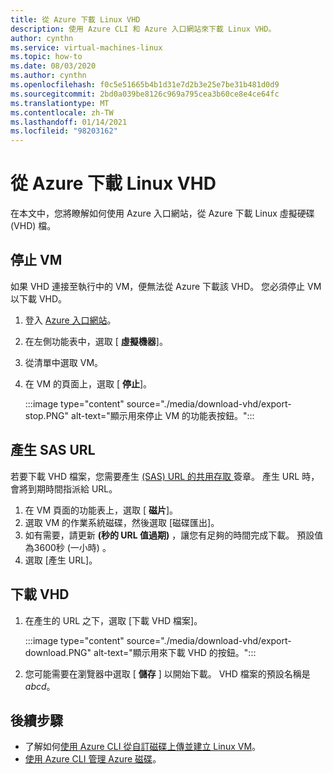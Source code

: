 ```yaml
---
title: 從 Azure 下載 Linux VHD
description: 使用 Azure CLI 和 Azure 入口網站來下載 Linux VHD。
author: cynthn
ms.service: virtual-machines-linux
ms.topic: how-to
ms.date: 08/03/2020
ms.author: cynthn
ms.openlocfilehash: f0c5e51665b4b1d31e7d2b3e25e7be31b481d0d9
ms.sourcegitcommit: 2bd0a039be8126c969a795cea3b60ce8e4ce64fc
ms.translationtype: MT
ms.contentlocale: zh-TW
ms.lasthandoff: 01/14/2021
ms.locfileid: "98203162"
---
```

# <a name="download-a-linux-vhd-from-azure"></a>從 Azure 下載 Linux VHD

在本文中，您將瞭解如何使用 Azure 入口網站，從 Azure 下載 Linux 虛擬硬碟 (VHD) 檔。 

## <a name="stop-the-vm"></a>停止 VM

如果 VHD 連接至執行中的 VM，便無法從 Azure 下載該 VHD。 您必須停止 VM 以下載 VHD。 

1.  登入 [Azure 入口網站](https://portal.azure.com/)。
2.  在左側功能表中，選取 [ **虛擬機器**]。
3.  從清單中選取 VM。
4.  在 VM 的頁面上，選取 [ **停止**]。

    :::image type="content" source="./media/download-vhd/export-stop.PNG" alt-text="顯示用來停止 VM 的功能表按鈕。":::

## <a name="generate-sas-url"></a>產生 SAS URL

若要下載 VHD 檔案，您需要產生 [ (SAS) URL 的共用存取 ](../../storage/common/storage-sas-overview.md?toc=/azure/virtual-machines/windows/toc.json) 簽章。 產生 URL 時，會將到期時間指派給 URL。

1. 在 VM 頁面的功能表上，選取 [ **磁片**]。
2. 選取 VM 的作業系統磁碟，然後選取 [磁碟匯出]。
1. 如有需要，請更新 **(秒的 URL 值過期)** ，讓您有足夠的時間完成下載。 預設值為3600秒 (一小時) 。
3. 選取 [產生 URL]。
 
      
## <a name="download-vhd"></a>下載 VHD

1.  在產生的 URL 之下，選取 [下載 VHD 檔案]。

    :::image type="content" source="./media/download-vhd/export-download.PNG" alt-text="顯示用來下載 VHD 的按鈕。":::

2.  您可能需要在瀏覽器中選取 [ **儲存** ] 以開始下載。 VHD 檔案的預設名稱是 *abcd*。

## <a name="next-steps"></a>後續步驟

- 了解如何[使用 Azure CLI 從自訂磁碟上傳並建立 Linux VM](upload-vhd.md)。 
- [使用 Azure CLI 管理 Azure 磁碟](tutorial-manage-disks.md)。
